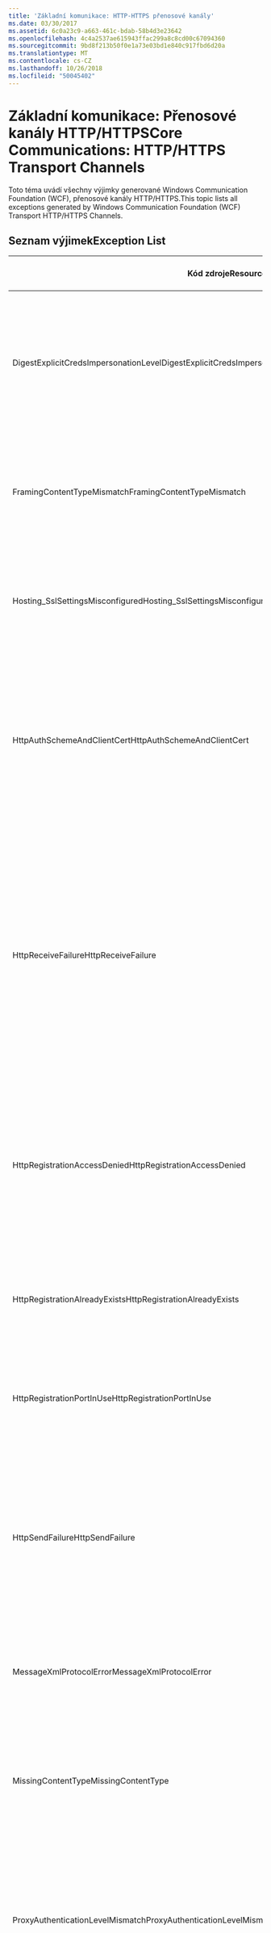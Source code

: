 ```yaml
---
title: 'Základní komunikace: HTTP-HTTPS přenosové kanály'
ms.date: 03/30/2017
ms.assetid: 6c0a23c9-a663-461c-bdab-58b4d3e23642
ms.openlocfilehash: 4c4a2537ae615943ffac299a8c8cd00c67094360
ms.sourcegitcommit: 9bd8f213b50f0e1a73e03bd1e840c917fbd6d20a
ms.translationtype: MT
ms.contentlocale: cs-CZ
ms.lasthandoff: 10/26/2018
ms.locfileid: "50045402"
---
```

# <a name="core-communications-httphttps-transport-channels"></a><span data-ttu-id="275bd-102">Základní komunikace: Přenosové kanály HTTP/HTTPS</span><span class="sxs-lookup"><span data-stu-id="275bd-102">Core Communications: HTTP/HTTPS Transport Channels</span></span>
<span data-ttu-id="275bd-103">Toto téma uvádí všechny výjimky generované Windows Communication Foundation (WCF), přenosové kanály HTTP/HTTPS.</span><span class="sxs-lookup"><span data-stu-id="275bd-103">This topic lists all exceptions generated by Windows Communication Foundation (WCF) Transport HTTP/HTTPS Channels.</span></span>  
  
## <a name="exception-list"></a><span data-ttu-id="275bd-104">Seznam výjimek</span><span class="sxs-lookup"><span data-stu-id="275bd-104">Exception List</span></span>  
  
|<span data-ttu-id="275bd-105">Kód zdroje</span><span class="sxs-lookup"><span data-stu-id="275bd-105">Resource Code</span></span>|<span data-ttu-id="275bd-106">Řetězec prostředku</span><span class="sxs-lookup"><span data-stu-id="275bd-106">Resource String</span></span>|  
|-------------------|---------------------|  
|<span data-ttu-id="275bd-107">DigestExplicitCredsImpersonationLevel</span><span class="sxs-lookup"><span data-stu-id="275bd-107">DigestExplicitCredsImpersonationLevel</span></span>|<span data-ttu-id="275bd-108">Byla zadána úroveň zosobnění zadané.</span><span class="sxs-lookup"><span data-stu-id="275bd-108">The specified impersonation level was specified.</span></span> <span data-ttu-id="275bd-109">Ověřování algoritmem HTTP Digest podporuje pouze úroveň 'Zosobnění' při použití s explicitním pověřením.</span><span class="sxs-lookup"><span data-stu-id="275bd-109">HTTP Digest authentication only supports the 'Impersonation' level when used with an explicit credential.</span></span>|  
|<span data-ttu-id="275bd-110">FramingContentTypeMismatch</span><span class="sxs-lookup"><span data-stu-id="275bd-110">FramingContentTypeMismatch</span></span>|<span data-ttu-id="275bd-111">Zadaný typ obsahu není podporována zadaná služba.</span><span class="sxs-lookup"><span data-stu-id="275bd-111">The specified content type was not supported by the specified service.</span></span> <span data-ttu-id="275bd-112">Vazby klienta a služby se pravděpodobně neshodují.</span><span class="sxs-lookup"><span data-stu-id="275bd-112">The client and service bindings may be mismatched.</span></span>|  
|<span data-ttu-id="275bd-113">Hosting_SslSettingsMisconfigured</span><span class="sxs-lookup"><span data-stu-id="275bd-113">Hosting_SslSettingsMisconfigured</span></span>|<span data-ttu-id="275bd-114">Nastavení (Secure Sockets Layer) pro zadanou službu neshodují Internetová informační služba.</span><span class="sxs-lookup"><span data-stu-id="275bd-114">The Secure Sockets Layer settings for the specified service do not match those of the Internet Information Services.</span></span>|  
|<span data-ttu-id="275bd-115">HttpAuthSchemeAndClientCert</span><span class="sxs-lookup"><span data-stu-id="275bd-115">HttpAuthSchemeAndClientCert</span></span>|<span data-ttu-id="275bd-116">Výroba naslouchací proces protokolu HTTPS byla nakonfigurována tak, aby vyžadovala certifikát klienta a zadané schéma ověřování.</span><span class="sxs-lookup"><span data-stu-id="275bd-116">The HTTPS listener factory was configured to require a client certificate and the specified authentication scheme.</span></span> <span data-ttu-id="275bd-117">Však pouze jednu formu ověření klienta může vyžadovat najednou.</span><span class="sxs-lookup"><span data-stu-id="275bd-117">However, only one form of client authentication can be required at one time.</span></span>|  
|<span data-ttu-id="275bd-118">HttpReceiveFailure</span><span class="sxs-lookup"><span data-stu-id="275bd-118">HttpReceiveFailure</span></span>|<span data-ttu-id="275bd-119">Během příjmu odpovědi protokolu HTTP na zadaný došlo k chybě.</span><span class="sxs-lookup"><span data-stu-id="275bd-119">An error occurred while receiving the HTTP response to the specified.</span></span> <span data-ttu-id="275bd-120">Vazba koncového bodu služby, nemusí být pomocí protokolu HTTP.</span><span class="sxs-lookup"><span data-stu-id="275bd-120">The service endpoint binding may not be using the HTTP protocol.</span></span> <span data-ttu-id="275bd-121">Další možností je, že byl ji server ukončí kontext požadavku protokolu HTTP z důvodu vypnutí služby.</span><span class="sxs-lookup"><span data-stu-id="275bd-121">Another possibility is that an HTTP request context was terminated by the server because of a service shutting down.</span></span> <span data-ttu-id="275bd-122">Zobrazit další podrobnosti najdete v protokolech serveru.</span><span class="sxs-lookup"><span data-stu-id="275bd-122">See the server logs for more details.</span></span>|  
|<span data-ttu-id="275bd-123">HttpRegistrationAccessDenied</span><span class="sxs-lookup"><span data-stu-id="275bd-123">HttpRegistrationAccessDenied</span></span>|<span data-ttu-id="275bd-124">Protokol HTTP nelze zaregistrovat zadanou adresu URL.</span><span class="sxs-lookup"><span data-stu-id="275bd-124">HTTP cannot register the specified URL.</span></span> <span data-ttu-id="275bd-125">Váš proces nemá přístupová práva k tomuto oboru názvů (viz [Namespace rezervace, registrace a směrování](/windows/desktop/http/namespace-reservations-registrations-and-routing) podrobnosti).</span><span class="sxs-lookup"><span data-stu-id="275bd-125">Your process does not have access rights to this namespace (see [Namespace Reservations, Registrations, and Routing](/windows/desktop/http/namespace-reservations-registrations-and-routing) for details).</span></span>|  
|<span data-ttu-id="275bd-126">HttpRegistrationAlreadyExists</span><span class="sxs-lookup"><span data-stu-id="275bd-126">HttpRegistrationAlreadyExists</span></span>|<span data-ttu-id="275bd-127">Protokol HTTP nelze zaregistrovat zadanou adresu URL.</span><span class="sxs-lookup"><span data-stu-id="275bd-127">HTTP cannot register the specified URL.</span></span> <span data-ttu-id="275bd-128">Jiná aplikace již tuto adresu URL zaregistrovala přes HTTP. SYS.</span><span class="sxs-lookup"><span data-stu-id="275bd-128">Another application already registered this URL with HTTP.SYS.</span></span>|  
|<span data-ttu-id="275bd-129">HttpRegistrationPortInUse</span><span class="sxs-lookup"><span data-stu-id="275bd-129">HttpRegistrationPortInUse</span></span>|<span data-ttu-id="275bd-130">Protokol HTTP nelze zaregistrovat zadanou adresu URL, protože zadaný port TCP používán jinou aplikací.</span><span class="sxs-lookup"><span data-stu-id="275bd-130">HTTP cannot register the specified URL because the specified TCP port is being used by another application.</span></span>|  
|<span data-ttu-id="275bd-131">HttpSendFailure</span><span class="sxs-lookup"><span data-stu-id="275bd-131">HttpSendFailure</span></span>|<span data-ttu-id="275bd-132">Při vytváření požadavku protokolu HTTP na zadaný došlo k chybě.</span><span class="sxs-lookup"><span data-stu-id="275bd-132">An error occurred while making the HTTP request to the specified.</span></span> <span data-ttu-id="275bd-133">Ujistěte se, že příčinou není neshodou vazby zabezpečení.</span><span class="sxs-lookup"><span data-stu-id="275bd-133">Ensure that the cause is not a security binding mismatch.</span></span> <span data-ttu-id="275bd-134">Také se ujistěte, že služba není nakonfigurována pro (Secure Sockets Layer).</span><span class="sxs-lookup"><span data-stu-id="275bd-134">Also ensure that the service is not configured for Secure Sockets Layer.</span></span>|  
|<span data-ttu-id="275bd-135">MessageXmlProtocolError</span><span class="sxs-lookup"><span data-stu-id="275bd-135">MessageXmlProtocolError</span></span>|<span data-ttu-id="275bd-136">Došlo k potížím s XML, který byl přijat ze sítě.</span><span class="sxs-lookup"><span data-stu-id="275bd-136">A problem occurred with the XML that was received from the network.</span></span> <span data-ttu-id="275bd-137">Viz vnitřní výjimka pro další podrobnosti.</span><span class="sxs-lookup"><span data-stu-id="275bd-137">See the inner exception for more details.</span></span>|  
|<span data-ttu-id="275bd-138">MissingContentType</span><span class="sxs-lookup"><span data-stu-id="275bd-138">MissingContentType</span></span>|<span data-ttu-id="275bd-139">Příjemce vrátil chybu, která označuje, že nebyl nalezen v požadavku na zadaný typ obsahu.</span><span class="sxs-lookup"><span data-stu-id="275bd-139">The receiver returned an error that indicates that the content type was missing on the request to the specified.</span></span> <span data-ttu-id="275bd-140">Viz vnitřní výjimka pro další informace.</span><span class="sxs-lookup"><span data-stu-id="275bd-140">See the inner exception for more information.</span></span>|  
|<span data-ttu-id="275bd-141">ProxyAuthenticationLevelMismatch</span><span class="sxs-lookup"><span data-stu-id="275bd-141">ProxyAuthenticationLevelMismatch</span></span>|<span data-ttu-id="275bd-142">Pověření pro ověření proxy serveru HTTP určilo požadavek vzájemného ověřování, který je přísnější než požadavek na ověření cílového serveru.</span><span class="sxs-lookup"><span data-stu-id="275bd-142">The HTTP proxy authentication credential specified a mutual authentication requirement that is stricter than the requirement for the target server authentication.</span></span>|  
|<span data-ttu-id="275bd-143">ProxyImpersonationLevelMismatch</span><span class="sxs-lookup"><span data-stu-id="275bd-143">ProxyImpersonationLevelMismatch</span></span>|<span data-ttu-id="275bd-144">Pověření pro ověření proxy serveru HTTP určilo omezení úrovně zosobnění, který je přísnější než omezení ověření cílového serveru.</span><span class="sxs-lookup"><span data-stu-id="275bd-144">The HTTP proxy authentication credential specified an impersonation level restriction that is stricter than the restriction for the target server authentication.</span></span>|  
|<span data-ttu-id="275bd-145">SecureChannelFailure</span><span class="sxs-lookup"><span data-stu-id="275bd-145">SecureChannelFailure</span></span>|<span data-ttu-id="275bd-146">Nelze vytvořit zabezpečený kanál pro Secure Socket Layer/Transport Layer Security s zadané oprávněním.</span><span class="sxs-lookup"><span data-stu-id="275bd-146">A secure channel cannot be established for Secure Socket Layer/Transport Layer Security with the specified authority.</span></span>|  
|<span data-ttu-id="275bd-147">TrustFailure</span><span class="sxs-lookup"><span data-stu-id="275bd-147">TrustFailure</span></span>|<span data-ttu-id="275bd-148">Nelze navázat vztah důvěryhodnosti pro Secure Socket Layer / Transport Layer Security zabezpečený kanál pomocí zadané oprávnění.</span><span class="sxs-lookup"><span data-stu-id="275bd-148">A trust relationship cannot be established for the Secure Socket Layer/ Transport Layer Security secure channel with the specified authority.</span></span>|  
|<span data-ttu-id="275bd-149">UseDefaultWebProxyCantBeUsedWithExplicitProxyAddress</span><span class="sxs-lookup"><span data-stu-id="275bd-149">UseDefaultWebProxyCantBeUsedWithExplicitProxyAddress</span></span>|<span data-ttu-id="275bd-150">Nelze zadat adresou explicitní proxy serveru, jakož i UseDefaultWebProxy = true v elementu vaše HttpTransportBinding.</span><span class="sxs-lookup"><span data-stu-id="275bd-150">You cannot specify an explicit proxy address as well as UseDefaultWebProxy=true in your HttpTransportBinding element.</span></span>|
